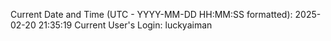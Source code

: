 Current Date and Time (UTC - YYYY-MM-DD HH:MM:SS formatted): 2025-02-20 21:35:19
Current User's Login: luckyaiman
